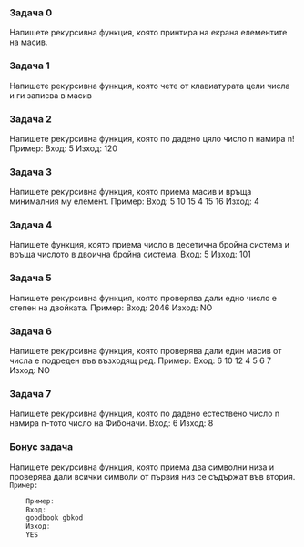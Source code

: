### Задача 0
Напишете рекурсивна функция, която принтира на екрана елементите на масив.

### Задача 1
Напишете рекурсивна функция, която чете от клавиатурата цели числа и ги записва в масив

### Задача 2
Напишете рекурсивна функция, която по дадено цяло число n намира n!
Пример:
Вход: 5
Изход: 120

### Задача 3
Напишете рекурсивна функция, която приема масив и връща минималния му елемент.
Пример:
Вход: 
5
10 15 4 15 16
Изход:
4

### Задача 4
Напишете функция, която приема число в десетична бройна система и връща числото в двоична бройна система.
Вход:
5
Изход:
101

### Задача 5
Напишете рекурсивна функция, която проверява дали едно число е степен на двойката.
Пример:
Вход:
2046
Изход:
NO

### Задача 6
Напишете рекурсивна функция, която проверява дали един масив от числа е подреден във възходящ ред.
Пример:
Вход:
6
10 12 4 5 6 7
Изход:
NO

### Задача 7
Напишете рекурсивна функция, която по дадено естествено число n намира n-тото число на Фибоначи.
Вход: 6
Изход: 8

### Бонус задача
Напишете рекурсивна функция, която приема два символни низа и проверява дали всички символи от първия низ се съдържат във втория.
`Пример:`
``` C++
    Пример:
    Вход:
    goodbook gbkod
    Изход:
    YES
```